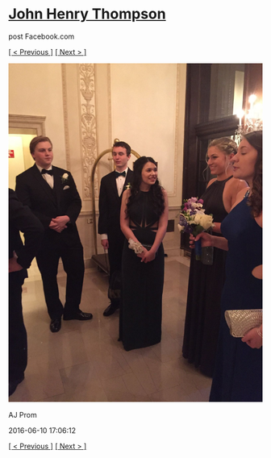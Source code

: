 # [John Henry Thompson](../README.md)
post Facebook.com

[[ < Previous ]](2016-06-10-16.md) [[ Next > ]](2016-06-10-18.md)

[![](../media/2016-06-10/AJ-Prom-15.jpg)](../README.md)

AJ Prom

2016-06-10 17:06:12

[[ < Previous ]](2016-06-10-16.md) [[ Next > ]](2016-06-10-18.md)